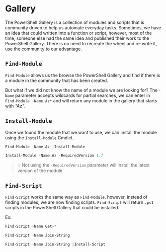 # Gallery

The PowerShell Gallery is a collection of modules and scripts that is community driven to help us automate everyday tasks. Sometimes, we have an idea that could written into a function or script, however, most of the time, someone else had the same idea and published their work to the PowerShell Gallery. There is no need to recreate the wheel and re-write it, use the community to our advantage.

## `Find-Module`

`Find-Module` allows us the browse the PowerShell Gallery and find if there is a module in the community that has been created.

But what if we did not know the name of a module we are looking for? The `-Name` parameter accepts wildcards for partial searches, we can enter in `Find-Module -Name Az*` and will return any module in the gallery that starts with *"Az"*.

## `Install-Module`

Once we found the module that we want to use, we can install the module using the `Install-Module` Cmdlet.

```powershell
Find-Module -Name Az |Install-Module
```

```powershell
Install-Module -Name Az -RequiredVersion 1.7
```

>💡 Not using the `-RequiredVersion` parameter will install the latest version of the module.

## `Find-Script`

`Find-Script` works the same way as `Find-Module`, however, instead of finding modules, we are now finding scripts. `Find-Script` will return `.ps1` scripts in the PowerShell Gallery that could be installed.

Ex:

```powershell
Find-Script -Name Get-*

Find-Script -Name Join-String

Find-Script -Name Join-String |Install-Script
```